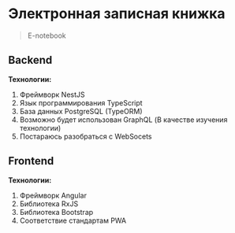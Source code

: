 # Электронная записная книжка

> E-notebook

## Backend

**Технологии:**

1. Фреймворк NestJS
2. Язык программирования TypeScript
3. База данных PostgreSQL (TypeORM)
4. Возможно будет использован GraphQL (В качестве изучения технологии)
5. Постараюсь разобраться с WebSocets

## Frontend

**Технологии:**

1. Фреймворк Angular
2. Библиотека RxJS
3. Библиотека Bootstrap
4. Соответствие стандартам PWA
